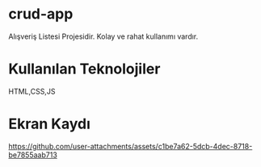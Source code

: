 # crud-app
Alışveriş Listesi Projesidir. Kolay ve rahat kullanımı vardır.

# Kullanılan Teknolojiler

HTML,CSS,JS

# Ekran Kaydı



https://github.com/user-attachments/assets/c1be7a62-5dcb-4dec-8718-be7855aab713


